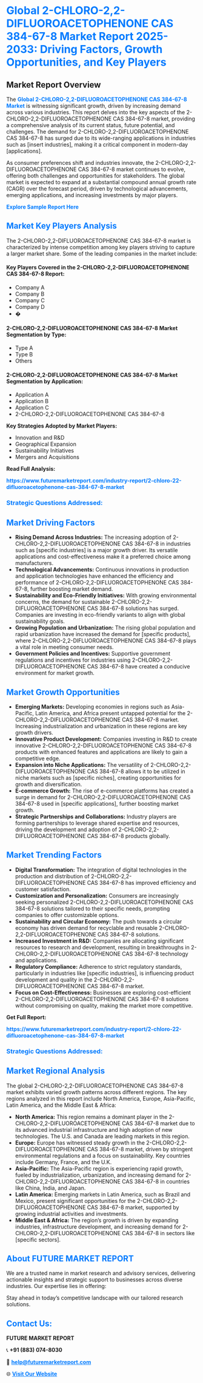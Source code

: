 <h1 style="color: #007BFF;">Global 2-CHLORO-2,2-DIFLUOROACETOPHENONE CAS 384-67-8 Market Report 2025-2033: Driving Factors, Growth Opportunities, and Key Players</h1>

<section id="overview">
<h2>Market Report Overview</h2>
<p>The <a href="https://www.futuremarketreport.com/industry-report/2-chloro-22-difluoroacetophenone-cas-384-67-8-market" style="color: #007BFF; text-decoration: none;"><strong>Global 2-CHLORO-2,2-DIFLUOROACETOPHENONE CAS 384-67-8 Market</strong></a> is witnessing significant growth, driven by increasing demand across various industries. This report delves into the key aspects of the 2-CHLORO-2,2-DIFLUOROACETOPHENONE CAS 384-67-8 market, providing a comprehensive analysis of its current status, future potential, and challenges. The demand for 2-CHLORO-2,2-DIFLUOROACETOPHENONE CAS 384-67-8 has surged due to its wide-ranging applications in industries such as [insert industries], making it a critical component in modern-day [applications].</p>
<p>As consumer preferences shift and industries innovate, the 2-CHLORO-2,2-DIFLUOROACETOPHENONE CAS 384-67-8 market continues to evolve, offering both challenges and opportunities for stakeholders. The global market is expected to expand at a substantial compound annual growth rate (CAGR) over the forecast period, driven by technological advancements, emerging applications, and increasing investments by major players.</p>
</section>

<section id="overview">
<p><a href="https://www.futuremarketreport.com/request-sample/reportId=119677" style="color: #007BFF; text-decoration: none;"><strong>Explore Sample Report Here</strong></a></p>
</section>

<section id="key-players">
<h2 style="color: #007BFF;">Market Key Players Analysis</h2>
<p>The 2-CHLORO-2,2-DIFLUOROACETOPHENONE CAS 384-67-8 market is characterized by intense competition among key players striving to capture a larger market share. Some of the leading companies in the market include:</p>
<h4>Key Players Covered in the 2-CHLORO-2,2-DIFLUOROACETOPHENONE CAS 384-67-8 Report:</h4>
<ul><li>Company A</li><li>Company B</li><li>Company C</li><li>Company D</li><li>�</li></ul>
<h4>2-CHLORO-2,2-DIFLUOROACETOPHENONE CAS 384-67-8 Market Segmentation by Type:</h4>
<ul><li>Type A</li><li>Type B</li><li>Others</li></ul>

<h4>2-CHLORO-2,2-DIFLUOROACETOPHENONE CAS 384-67-8 Market Segmentation by Application:</h4>
<ul><li>Application A</li><li>Application B</li><li>Application C</li><li>2-CHLORO-2,2-DIFLUOROACETOPHENONE CAS 384-67-8</li></ul>
<p><strong>Key Strategies Adopted by Market Players:</strong></p>
<ul>
<li>Innovation and R&D</li>
<li>Geographical Expansion</li>
<li>Sustainability Initiatives</li>
<li>Mergers and Acquisitions</li>
</ul>
</section>

<section>
<p><strong>Read Full Analysis: </strong></p><a href="https://www.futuremarketreport.com/industry-report/2-chloro-22-difluoroacetophenone-cas-384-67-8-market" style="color: #007BFF; text-decoration: none;"><strong>https://www.futuremarketreport.com/industry-report/2-chloro-22-difluoroacetophenone-cas-384-67-8-market</strong></a>
<h3 style="color: #007BFF;">Strategic Questions Addressed:</h3>
</section>

<section id="driving-factors">
<h2 style="color: #007BFF;">Market Driving Factors</h2>
<ul>
<li><strong>Rising Demand Across Industries:</strong> The increasing adoption of 2-CHLORO-2,2-DIFLUOROACETOPHENONE CAS 384-67-8 in industries such as [specific industries] is a major growth driver. Its versatile applications and cost-effectiveness make it a preferred choice among manufacturers.</li>
<li><strong>Technological Advancements:</strong> Continuous innovations in production and application technologies have enhanced the efficiency and performance of 2-CHLORO-2,2-DIFLUOROACETOPHENONE CAS 384-67-8, further boosting market demand.</li>
<li><strong>Sustainability and Eco-Friendly Initiatives:</strong> With growing environmental concerns, the demand for sustainable 2-CHLORO-2,2-DIFLUOROACETOPHENONE CAS 384-67-8 solutions has surged. Companies are investing in eco-friendly variants to align with global sustainability goals.</li>
<li><strong>Growing Population and Urbanization:</strong> The rising global population and rapid urbanization have increased the demand for [specific products], where 2-CHLORO-2,2-DIFLUOROACETOPHENONE CAS 384-67-8 plays a vital role in meeting consumer needs.</li>
<li><strong>Government Policies and Incentives:</strong> Supportive government regulations and incentives for industries using 2-CHLORO-2,2-DIFLUOROACETOPHENONE CAS 384-67-8 have created a conducive environment for market growth.</li>
</ul>
</section>

<section id="growth-opportunities">
<h2 style="color: #007BFF;">Market Growth Opportunities</h2>
<ul>
<li><strong>Emerging Markets:</strong> Developing economies in regions such as Asia-Pacific, Latin America, and Africa present untapped potential for the 2-CHLORO-2,2-DIFLUOROACETOPHENONE CAS 384-67-8 market. Increasing industrialization and urbanization in these regions are key growth drivers.</li>
<li><strong>Innovative Product Development:</strong> Companies investing in R&D to create innovative 2-CHLORO-2,2-DIFLUOROACETOPHENONE CAS 384-67-8 products with enhanced features and applications are likely to gain a competitive edge.</li>
<li><strong>Expansion into Niche Applications:</strong> The versatility of 2-CHLORO-2,2-DIFLUOROACETOPHENONE CAS 384-67-8 allows it to be utilized in niche markets such as [specific niches], creating opportunities for growth and diversification.</li>
<li><strong>E-commerce Growth:</strong> The rise of e-commerce platforms has created a surge in demand for 2-CHLORO-2,2-DIFLUOROACETOPHENONE CAS 384-67-8 used in [specific applications], further boosting market growth.</li>
<li><strong>Strategic Partnerships and Collaborations:</strong> Industry players are forming partnerships to leverage shared expertise and resources, driving the development and adoption of 2-CHLORO-2,2-DIFLUOROACETOPHENONE CAS 384-67-8 products globally.</li>
</ul>
</section>

<section id="trending-factors">
<h2 style="color: #007BFF;">Market Trending Factors</h2>
<ul>
<li><strong>Digital Transformation:</strong> The integration of digital technologies in the production and distribution of 2-CHLORO-2,2-DIFLUOROACETOPHENONE CAS 384-67-8 has improved efficiency and customer satisfaction.</li>
<li><strong>Customization and Personalization:</strong> Consumers are increasingly seeking personalized 2-CHLORO-2,2-DIFLUOROACETOPHENONE CAS 384-67-8 solutions tailored to their specific needs, prompting companies to offer customizable options.</li>
<li><strong>Sustainability and Circular Economy:</strong> The push towards a circular economy has driven demand for recyclable and reusable 2-CHLORO-2,2-DIFLUOROACETOPHENONE CAS 384-67-8 solutions.</li>
<li><strong>Increased Investment in R&D:</strong> Companies are allocating significant resources to research and development, resulting in breakthroughs in 2-CHLORO-2,2-DIFLUOROACETOPHENONE CAS 384-67-8 technology and applications.</li>
<li><strong>Regulatory Compliance:</strong> Adherence to strict regulatory standards, particularly in industries like [specific industries], is influencing product development and quality in the 2-CHLORO-2,2-DIFLUOROACETOPHENONE CAS 384-67-8 market.</li>
<li><strong>Focus on Cost-Effectiveness:</strong> Businesses are exploring cost-efficient 2-CHLORO-2,2-DIFLUOROACETOPHENONE CAS 384-67-8 solutions without compromising on quality, making the market more competitive.</li>
</ul>
</section>

<section>
<p><strong>Get Full Report: </strong></p><a href="https://www.futuremarketreport.com/industry-report/2-chloro-22-difluoroacetophenone-cas-384-67-8-market" style="color: #007BFF; text-decoration: none;"><strong>https://www.futuremarketreport.com/industry-report/2-chloro-22-difluoroacetophenone-cas-384-67-8-market</strong></a>
<h3 style="color: #007BFF;">Strategic Questions Addressed:</h3>
</section>


<section id="regional-analysis">
<h2 style="color: #007BFF;">Market Regional Analysis</h2>
<p>The global 2-CHLORO-2,2-DIFLUOROACETOPHENONE CAS 384-67-8 market exhibits varied growth patterns across different regions. The key regions analyzed in this report include North America, Europe, Asia-Pacific, Latin America, and the Middle East & Africa:</p>
<ul>
<li><strong>North America:</strong> This region remains a dominant player in the 2-CHLORO-2,2-DIFLUOROACETOPHENONE CAS 384-67-8 market due to its advanced industrial infrastructure and high adoption of new technologies. The U.S. and Canada are leading markets in this region.</li>
<li><strong>Europe:</strong> Europe has witnessed steady growth in the 2-CHLORO-2,2-DIFLUOROACETOPHENONE CAS 384-67-8 market, driven by stringent environmental regulations and a focus on sustainability. Key countries include Germany, France, and the U.K.</li>
<li><strong>Asia-Pacific:</strong> The Asia-Pacific region is experiencing rapid growth, fueled by industrialization, urbanization, and increasing demand for 2-CHLORO-2,2-DIFLUOROACETOPHENONE CAS 384-67-8 in countries like China, India, and Japan.</li>
<li><strong>Latin America:</strong> Emerging markets in Latin America, such as Brazil and Mexico, present significant opportunities for the 2-CHLORO-2,2-DIFLUOROACETOPHENONE CAS 384-67-8 market, supported by growing industrial activities and investments.</li>
<li><strong>Middle East & Africa:</strong> The region’s growth is driven by expanding industries, infrastructure development, and increasing demand for 2-CHLORO-2,2-DIFLUOROACETOPHENONE CAS 384-67-8 in sectors like [specific sectors].</li>
</ul>
</section>

<footer>
<h2 style="color: #007BFF;">About FUTURE MARKET REPORT</h2>
<p>We are a trusted name in market research and advisory services, delivering actionable insights and strategic support to businesses across diverse industries. Our expertise lies in offering:</p>

<p>Stay ahead in today’s competitive landscape with our tailored research solutions.</p>

<h2 style="color: #007BFF;">Contact Us:</h2>
<p><strong>FUTURE MARKET REPORT</strong></p>
<p>📞 <strong>+91 (883) 074-8030</strong></p>
<p>📧 <strong><a href="mailto:help@futuremarketreport.com" style="color: #007BFF;">help@futuremarketreport.com</a></strong></p>
<p>🌐 <strong><a href="https://www.futuremarketreport.com/" style="color: #007BFF;">Visit Our Website</a></strong></p>
</footer>